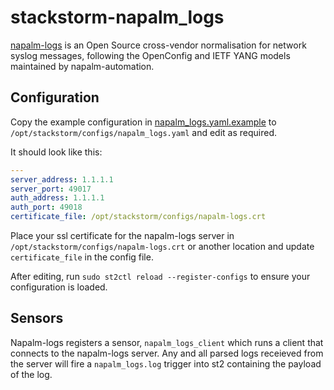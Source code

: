 # stackstorm-napalm_logs

[napalm-logs](https://github.com/napalm-automation/napalm-logs) is an Open Source cross-vendor normalisation for network syslog messages, following the OpenConfig and IETF YANG models
maintained by napalm-automation.

## Configuration

Copy the example configuration in [napalm_logs.yaml.example](./napalm_logs.yaml.example)
to `/opt/stackstorm/configs/napalm_logs.yaml` and edit as required.

It should look like this:

```yaml
---
server_address: 1.1.1.1
server_port: 49017
auth_address: 1.1.1.1
auth_port: 49018
certificate_file: /opt/stackstorm/configs/napalm-logs.crt
```

Place your ssl certificate for the napalm-logs server in `/opt/stackstorm/configs/napalm-logs.crt` or another location and update `certificate_file` in the config file.

After editing, run `sudo st2ctl reload --register-configs` to ensure your configuration
is loaded.

## Sensors
Napalm-logs registers a sensor, `napalm_logs_client` which runs a client that connects to the napalm-logs server. Any and all parsed logs receieved from the server will fire a `napalm_logs.log` trigger into st2 containing the payload of the log.
